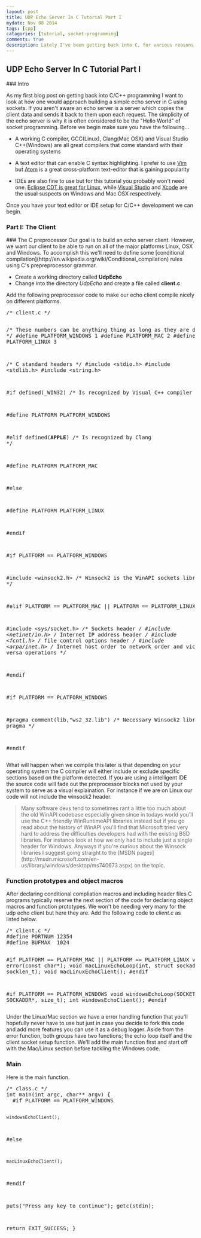 ```yaml
---
layout: post
title: UDP Echo Server In C Tutorial Part I
mydate: Nov 08 2014
tags: [cpp]
catagories: [tutorial, socket-programming]
comments: true 
description: Lately I've been getting back into C, for various reasons I haven't been impressed so far with either GoLang nor Rust and the newest additions to the C++ standard seem to be making the language increasingly harder to manage. However, because I might be developing some larger C++ projects in the future I want to revisit the C programming language in order to strengthen my fundamentals in case I need to deal with raw pointers/unsafe sections of C++ applications. What better place to start getting back into C then with sockets programming.
---
```

## UDP Echo Server In C Tutorial Part I

<div class="post-content" markdown="1">
### Intro

As my first blog post on getting back into C/C++ programming I want to look at how one would approach building a simple echo server in C using sockets.
If you aren't aware an echo server is a server which copies the client data and sends it back to them upon each request. The simplicity of the echo server is why it is often considered to be the "Hello World" of socket programming. Before we begin make sure you have the following...

- A working C compiler, GCC(Linux), Clang(Mac OSX) and Visual Studio C++(Windows) are all great compilers that come standard with their operating systems

- A text editor that can enable C syntax highlighting. I prefer to use [Vim](www.vim.org) but [Atom](https://atom.io/) is a great cross-platform text-editor that is gaining popularity

- IDEs are also fine to use but for this tutorial you probably won't need one. [Eclipse CDT is great for Linux](http://www.eclipse.org/cdt/), while [Visual Studio](http://www.visualstudio.com/) and [Xcode](https://developer.apple.com/xcode/) are the usual suspects on Windows and Mac OSX respectively.

Once you have your text editor or IDE setup for C/C++ development we can begin.
</div>

### Part I: The Client

<div class="post-content" markdown="1">
### The C preprocessor
Our goal is to build an echo server client. However, we want our client to be able to run on all of the major platforms Linux, OSX and Windows.
To accomplish this we'll need to define some [conditional compilation](http://en.wikipedia.org/wiki/Conditional_compilation) rules using C's prepreprocessor grammar.

- Create a working directory called **UdpEcho**
- Change into the directory *UdpEcho* and create a file called **client.c**

Add the following preprocessor code to make our echo client compile nicely on different platforms.
<div class="gcp" markdown="0"> <pre class="prettyprint">
/* client.c */

/* These numbers can be anything thing as long as they are different */
#define PLATFORM_WINDOWS  1
#define PLATFORM_MAC      2
#define PLATFORM_LINUX    3

/* C standard headers */
#include &lt;stdio.h&gt;
#include &lt;stdlib.h&gt;
#include &lt;string.h&gt;

#if defined(_WIN32) /* Is recognized by Visual C++ compiler */

  #define PLATFORM PLATFORM_WINDOWS

#elif defined(__APPLE__) /* Is recognized by Clang */

  #define PLATFORM PLATFORM_MAC

#else

  #define PLATFORM PLATFORM_LINUX

#endif

#if PLATFORM == PLATFORM_WINDOWS

  #include &lt;winsock2.h&gt; /* Winsock2 is the WinAPI sockets library */

#elif PLATFORM == PLATFORM_MAC || PLATFORM == PLATFORM_LINUX

  #include &lt;sys/socket.h&gt; /* Sockets header */
  #include &lt;netinet/in.h&gt; /* Internet IP address header */
  #include &lt;fcntl.h&gt; /*  file control options header */
  #include &lt;arpa/inet.h&gt; /* Internet host order to network order and vice versa operations */

#endif

#if PLATFORM == PLATFORM_WINDOWS

  #pragma comment(lib,&quot;ws2_32.lib&quot;) /* Necessary Winsock2 library pragma */

#endif
</pre></div>
What will happen when we compile this later is that depending on your operating system the C compiler will either include or exclude specific sections based on the platform detected.
If you are using a intelligent IDE the source code will fade out the preprocessor blocks not used by your system to serve as a visual explaination. For instance if we are on Linux our code will not include the winsock2 header.

<blockquote class="quote" markdown="1">
Many software devs tend to sometimes rant a little too much about the old WinAPI codebase especially given since in todays world you'll use the C++ friendly WinRuntimeAPI libraries instead but if you go read about the history of WinAPI you'll find that Microsoft tried very hard to address the difficulties developers had with the existing BSD libraries. For instance look at how we only had to include just a single header for Windows. Anyways if you're curious about the Winsock libraries I suggest going straight to the [MSDN pages](http://msdn.microsoft.com/en-us/library/windows/desktop/ms740673.aspx) on the topic.
</blockquote>

### Function prototypes and object macros
After declaring conditional compliation macros and including header files C programs typically reserve the next section of the code for declaring object macros and function prototypes.
We won't be needing very many for the udp echo client but here they are. Add the following code to *client.c* as listed below.

<div class="gcp" markdown="0"> <pre class="prettyprint">
/* client.c */
#define PORTNUM 12354
#define BUFMAX  1024

#if PLATFORM == PLATFORM_MAC || PLATFORM == PLATFORM_LINUX
  void error(const char*);
  void macLinuxEchoLoop(int, struct sockaddr*, socklen_t);
  void macLinuxEchoClient();
#endif

#if PLATFORM == PLATFORM_WINDOWS
  void windowsEchoLoop(SOCKET, SOCKADDR*, size_t);
  int windowsEchoClient();
#endif
</pre></div>

Under the Linux/Mac section we have a error handling function that you'll hopefully never have to use but just in case you decide to fork this code and add more features you can use it as a debug logger. Aside from the error function, both groups have two functions; the echo loop itself and the client socket setup function. We'll add the main function first and start off with the Mac/Linux section before tackling the Windows code.

### Main
Here is the main function.

<div class="gcp" markdown="0"> <pre class="prettyprint">
/* class.c */
int main(int argc, char** argv) {
  #if PLATFORM == PLATFORM_WINDOWS

    windowsEchoClient();

  #else

    macLinuxEchoClient();

  #endif

  puts(&quot;Press any key to continue&quot;);
  getc(stdin);

  return EXIT_SUCCESS;
}
</pre></div>
</div>
